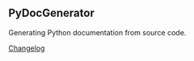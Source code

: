PyDocGenerator
--------------
Generating Python documentation from source code.

[Changelog](CHANGELOG.md)
